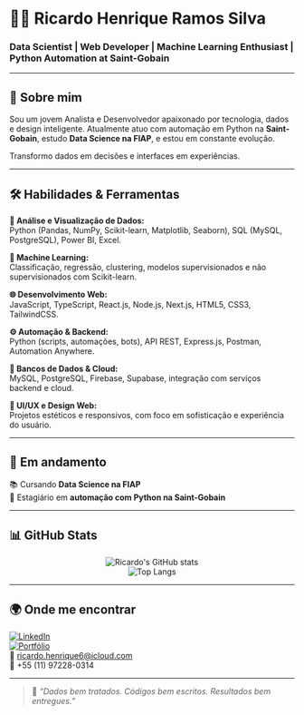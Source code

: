 # 👨‍💻 Ricardo Henrique Ramos Silva

### Data Scientist | Web Developer | Machine Learning Enthusiast | Python Automation at Saint-Gobain

---

## 🧠 Sobre mim

Sou um jovem Analista e Desenvolvedor apaixonado por tecnologia, dados e design inteligente. Atualmente atuo com automação em Python na **Saint-Gobain**, estudo **Data Science na FIAP**, e estou em constante evolução.

Transformo dados em decisões e interfaces em experiências.

---

## 🛠️ Habilidades & Ferramentas

**🔎 Análise e Visualização de Dados:**  
Python (Pandas, NumPy, Scikit-learn, Matplotlib, Seaborn), SQL (MySQL, PostgreSQL), Power BI, Excel.

**🤖 Machine Learning:**  
Classificação, regressão, clustering, modelos supervisionados e não supervisionados com Scikit-learn.

**🌐 Desenvolvimento Web:**  
JavaScript, TypeScript, React.js, Node.js, Next.js, HTML5, CSS3, TailwindCSS.

**⚙️ Automação & Backend:**  
Python (scripts, automações, bots), API REST, Express.js, Postman, Automation Anywhere.

**📁 Bancos de Dados & Cloud:**  
MySQL, PostgreSQL, Firebase, Supabase, integração com serviços backend e cloud.

**🎨 UI/UX e Design Web:**  
Projetos estéticos e responsivos, com foco em sofisticação e experiência do usuário.

---

## 🚀 Em andamento

📚 Cursando **Data Science na FIAP**  
🏢 Estagiário em **automação com Python na Saint-Gobain**    

---

## 📊 GitHub Stats

<div align="center">

![Ricardo's GitHub stats](https://github-readme-stats.vercel.app/api?username=ricardohenrique1609&show_icons=true&theme=dracula&count_private=true)
<br>
![Top Langs](https://github-readme-stats.vercel.app/api/top-langs/?username=ricardohenrique1609&layout=compact&theme=dracula)

</div>

---

## 🌍 Onde me encontrar

[![LinkedIn](https://img.shields.io/badge/-LinkedIn-0A66C2?style=flat&logo=linkedin&logoColor=white)](https://linkedin.com/in/ricardo-henrique-28939b275)  
[![Portfólio](https://img.shields.io/badge/-Portfólio-000?style=flat&logo=firefox&logoColor=white)](https://curriculoricardo.netlify.app)  
📧 ricardo.henrique6@icloud.com  
📱 +55 (11) 97228-0314

---

> 🧭 *“Dados bem tratados. Códigos bem escritos. Resultados bem entregues.”*  


